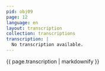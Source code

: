 ```yaml
---
pid: obj09
page: 12
language: en
layout: transcription
collection: transcriptions
transcription: |
  No transcription available.
---
```


{{ page.transcription | markdownify }}
